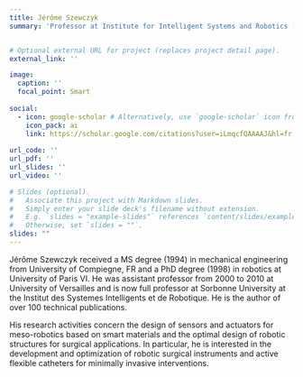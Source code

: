 ```yaml
---
title: Jérôme Szewczyk
summary: 'Professor at Institute for Intelligent Systems and Robotics (ISIR), Sorbonne University, CNRS, France.'


# Optional external URL for project (replaces project detail page).
external_link: ''

image:
  caption: ''
  focal_point: Smart
    
social:
  - icon: google-scholar # Alternatively, use `google-scholar` icon from `ai` icon pack
    icon_pack: ai
    link: https://scholar.google.com/citations?user=iLmqcfQAAAAJ&hl=fr
    
url_code: ''
url_pdf: ''
url_slides: ''
url_video: ''

# Slides (optional).
#   Associate this project with Markdown slides.
#   Simply enter your slide deck's filename without extension.
#   E.g. `slides = "example-slides"` references `content/slides/example-slides.md`.
#   Otherwise, set `slides = ""`.
slides: ""
---
```


Jérôme Szewczyk received a MS degree (1994)
in mechanical engineering from University of
Compiegne, FR and a PhD degree (1998) in robotics at University of Paris VI. 
He was assistant professor from 2000 to 2010 at University of Versailles and
is now full professor at Sorbonne University at the
Institut des Systemes Intelligents et de Robotique. 
He is the author of over 100 technical publications. 

His research activities concern the design of
sensors and actuators for meso-robotics based on
smart materials and the optimal design of robotic
structures for surgical applications. In particular, he is interested in the
development and optimization of robotic surgical instruments and active
flexible catheters for minimally invasive interventions.
